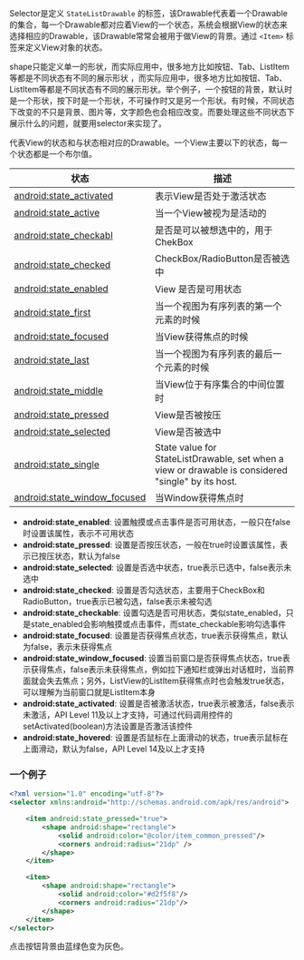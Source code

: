 

Selector是定义 `StateListDrawable` 的标签，该Drawable代表着一个Drawable的集合，每一个Drawable都对应着View的一个状态，系统会根据View的状态来选择相应的Drawable，该Drawable常常会被用于做View的背景。通过 `<Item>` 标签来定义View对象的状态。 

shape只能定义单一的形状，而实际应用中，很多地方比如按钮、Tab、ListItem等都是不同状态有不同的展示形状 ，而实际应用中，很多地方比如按钮、Tab、ListItem等都是不同状态有不同的展示形状。举个例子，一个按钮的背景，默认时是一个形状，按下时是一个形状，不可操作时又是另一个形状。有时候，不同状态下改变的不只是背景、图片等，文字颜色也会相应改变。而要处理这些不同状态下展示什么的问题，就要用selector来实现了。 

<!--more-->

代表View的状态和与状态相对应的Drawable。一个View主要以下的状态，每一个状态都是一个布尔值。

| 状态                                                         | 描述                                                         |
| ------------------------------------------------------------ | ------------------------------------------------------------ |
| [android:state_activated](https://developer.android.google.cn/reference/android/graphics/drawable/StateListDrawable.html#attr_android:state_activated) | 表示View是否处于激活状态                                     |
| [android:state_active](https://developer.android.google.cn/reference/android/graphics/drawable/StateListDrawable.html#attr_android:state_active) | 当一个View被视为是活动的                                     |
| [android:state_checkabl](https://developer.android.google.cn/reference/android/graphics/drawable/StateListDrawable.html#attr_android:state_checkable) | 是否是可以被想选中的，用于ChekBox                            |
| [android:state_checked](https://developer.android.google.cn/reference/android/graphics/drawable/StateListDrawable.html#attr_android:state_checked) | CheckBox/RadioButton是否被选中                               |
| [android:state_enabled](https://developer.android.google.cn/reference/android/graphics/drawable/StateListDrawable.html#attr_android:state_enabled) | View 是否是可用状态                                          |
| [android:state_first](https://developer.android.google.cn/reference/android/graphics/drawable/StateListDrawable.html#attr_android:state_first) | 当一个视图为有序列表的第一个元素的时候                       |
| [android:state_focused](https://developer.android.google.cn/reference/android/graphics/drawable/StateListDrawable.html#attr_android:state_focused) | 当View获得焦点的时候                                         |
| [android:state_last](https://developer.android.google.cn/reference/android/graphics/drawable/StateListDrawable.html#attr_android:state_last) | 当一个视图为有序列表的最后一个元素的时候                     |
| [android:state_middle](https://developer.android.google.cn/reference/android/graphics/drawable/StateListDrawable.html#attr_android:state_middle) | 当View位于有序集合的中间位置时                               |
| [android:state_pressed](https://developer.android.google.cn/reference/android/graphics/drawable/StateListDrawable.html#attr_android:state_pressed) | View是否被按压                                               |
| [android:state_selected](https://developer.android.google.cn/reference/android/graphics/drawable/StateListDrawable.html#attr_android:state_selected) | View是否被选中                                               |
| [android:state_single](https://developer.android.google.cn/reference/android/graphics/drawable/StateListDrawable.html#attr_android:state_single) | State value for StateListDrawable, set when a view or drawable is considered "single" by its host. |
| [android:state_window_focused](https://developer.android.google.cn/reference/android/graphics/drawable/StateListDrawable.html#attr_android:state_window_focused) | 当Window获得焦点时                                           |

- **android:state_enabled**: 设置触摸或点击事件是否可用状态，一般只在false时设置该属性，表示不可用状态
- **android:state_pressed**: 设置是否按压状态，一般在true时设置该属性，表示已按压状态，默认为false
- **android:state_selected**: 设置是否选中状态，true表示已选中，false表示未选中
- **android:state_checked**: 设置是否勾选状态，主要用于CheckBox和RadioButton，true表示已被勾选，false表示未被勾选
- **android:state_checkable**: 设置勾选是否可用状态，类似state_enabled，只是state_enabled会影响触摸或点击事件，而state_checkable影响勾选事件
- **android:state_focused**: 设置是否获得焦点状态，true表示获得焦点，默认为false，表示未获得焦点
- **android:state_window_focused**: 设置当前窗口是否获得焦点状态，true表示获得焦点，false表示未获得焦点，例如拉下通知栏或弹出对话框时，当前界面就会失去焦点；另外，ListView的ListItem获得焦点时也会触发true状态，可以理解为当前窗口就是ListItem本身
- **android:state_activated**: 设置是否被激活状态，true表示被激活，false表示未激活，API Level 11及以上才支持，可通过代码调用控件的setActivated(boolean)方法设置是否激活该控件
- **android:state_hovered**: 设置是否鼠标在上面滑动的状态，true表示鼠标在上面滑动，默认为false，API Level 14及以上才支持

### 一个例子

```xml
<?xml version="1.0" encoding="utf-8"?>
<selector xmlns:android="http://schemas.android.com/apk/res/android">

    <item android:state_pressed="true">
        <shape android:shape="rectangle">
            <solid android:color="@color/item_common_pressed"/>
            <corners android:radius="21dp" />
        </shape>
    </item>

    <item>
        <shape android:shape="rectangle">
            <solid android:color="#d2f5f8"/>
            <corners android:radius="21dp"/>
        </shape>
    </item>
</selector>
```

点击按钮背景由蓝绿色变为灰色。